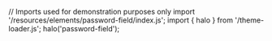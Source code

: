 <!--
type: template
name: password-field
-->
// Imports used for demonstration purposes only
import '/resources/elements/password-field/index.js';
import { halo } from '/theme-loader.js';
halo('password-field');
